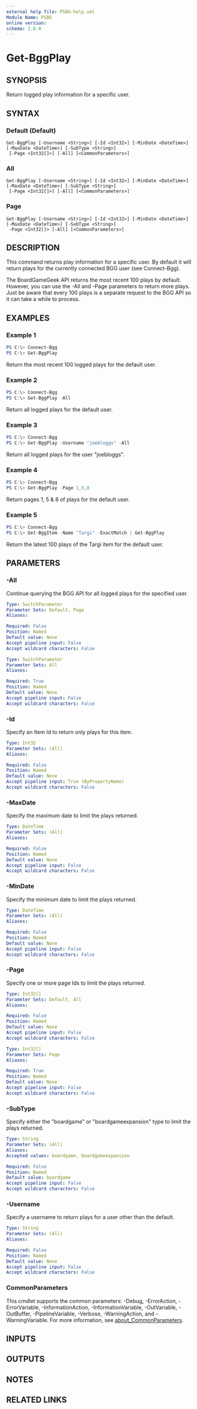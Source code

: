 ```yaml
---
external help file: PSBG-help.xml
Module Name: PSBG
online version:
schema: 2.0.0
---
```


# Get-BggPlay

## SYNOPSIS

Return logged play information for a specific user.

## SYNTAX

### Default (Default)
```
Get-BggPlay [-Username <String>] [-Id <Int32>] [-MinDate <DateTime>] [-MaxDate <DateTime>] [-SubType <String>]
 [-Page <Int32[]>] [-All] [<CommonParameters>]
```

### All
```
Get-BggPlay [-Username <String>] [-Id <Int32>] [-MinDate <DateTime>] [-MaxDate <DateTime>] [-SubType <String>]
 [-Page <Int32[]>] [-All] [<CommonParameters>]
```

### Page
```
Get-BggPlay [-Username <String>] [-Id <Int32>] [-MinDate <DateTime>] [-MaxDate <DateTime>] [-SubType <String>]
 -Page <Int32[]> [-All] [<CommonParameters>]
```

## DESCRIPTION

This command returns play information for a specific user. By default it will return plays for the currently
connected BGG user (see Connect-Bgg).

The BoardGameGeek API returns the most recent 100 plays by default. However, you can use the -All and -Page parameters
to return more plays. Just be aware that every 100 plays is a separate request to the BGG API so it can take a while
to process.

## EXAMPLES

### Example 1

```powershell
PS C:\> Connect-Bgg
PS C:\> Get-BggPlay
```

Return the most recent 100 logged plays for the default user.

### Example 2

```powershell
PS C:\> Connect-Bgg
PS C:\> Get-BggPlay -All
```

Return all logged plays for the default user.

### Example 3

```powershell
PS C:\> Connect-Bgg
PS C:\> Get-BggPlay -Username "joebloggs" -All
```

Return all logged plays for the user "joebloggs".

### Example 4

```powershell
PS C:\> Connect-Bgg
PS C:\> Get-BggPlay -Page 1,5,8
```

Return pages 1, 5 & 8 of plays for the default user.

### Example 5

```powershell
PS C:\> Connect-Bgg
PS C:\> Get-BggItem -Name "Targi" -ExactMatch | Get-BggPlay
```

Return the latest 100 plays of the Targi item for the default user.

## PARAMETERS

### -All

Continue querying the BGG API for all logged plays for the specified user.

```yaml
Type: SwitchParameter
Parameter Sets: Default, Page
Aliases:

Required: False
Position: Named
Default value: None
Accept pipeline input: False
Accept wildcard characters: False
```

```yaml
Type: SwitchParameter
Parameter Sets: All
Aliases:

Required: True
Position: Named
Default value: None
Accept pipeline input: False
Accept wildcard characters: False
```

### -Id

Specify an Item Id to return only plays for this item.

```yaml
Type: Int32
Parameter Sets: (All)
Aliases:

Required: False
Position: Named
Default value: None
Accept pipeline input: True (ByPropertyName)
Accept wildcard characters: False
```

### -MaxDate

Specify the maximum date to limit the plays returned.

```yaml
Type: DateTime
Parameter Sets: (All)
Aliases:

Required: False
Position: Named
Default value: None
Accept pipeline input: False
Accept wildcard characters: False
```

### -MinDate

Specify the minimum date to limit the plays returned.

```yaml
Type: DateTime
Parameter Sets: (All)
Aliases:

Required: False
Position: Named
Default value: None
Accept pipeline input: False
Accept wildcard characters: False
```

### -Page

Specify one or more page Ids to limit the plays returned.

```yaml
Type: Int32[]
Parameter Sets: Default, All
Aliases:

Required: False
Position: Named
Default value: None
Accept pipeline input: False
Accept wildcard characters: False
```

```yaml
Type: Int32[]
Parameter Sets: Page
Aliases:

Required: True
Position: Named
Default value: None
Accept pipeline input: False
Accept wildcard characters: False
```

### -SubType

Specify either the "boardgame" or "boardgameexpansion" type to limit the plays returned.

```yaml
Type: String
Parameter Sets: (All)
Aliases:
Accepted values: boardgame, boardgameexpansion

Required: False
Position: Named
Default value: boardgame
Accept pipeline input: False
Accept wildcard characters: False
```

### -Username

Specify a username to return plays for a user other than the default.

```yaml
Type: String
Parameter Sets: (All)
Aliases:

Required: False
Position: Named
Default value: None
Accept pipeline input: False
Accept wildcard characters: False
```

### CommonParameters
This cmdlet supports the common parameters: -Debug, -ErrorAction, -ErrorVariable, -InformationAction, -InformationVariable, -OutVariable, -OutBuffer, -PipelineVariable, -Verbose, -WarningAction, and -WarningVariable. For more information, see [about_CommonParameters](http://go.microsoft.com/fwlink/?LinkID=113216).

## INPUTS

## OUTPUTS

## NOTES

## RELATED LINKS
